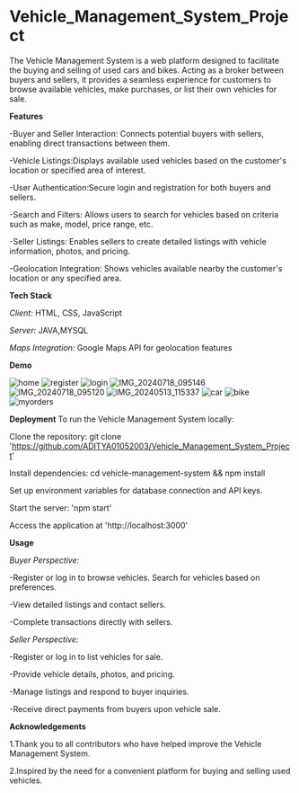 # Vehicle_Management_System_Project

The Vehicle Management System is a web platform designed to facilitate the buying and selling of used cars and bikes. Acting as a broker between buyers and sellers, it provides a seamless experience for customers to browse available vehicles, make purchases, or list their own vehicles for sale.



**Features**

-Buyer and Seller Interaction: Connects potential buyers with sellers, enabling direct transactions between them.

-Vehicle Listings:Displays available used vehicles based on the customer's location or specified area of interest.

-User Authentication:Secure login and registration for both buyers and sellers.

-Search and Filters: Allows users to search for vehicles based on criteria such as make, model, price range, etc.

-Seller Listings: Enables sellers to create detailed listings with vehicle information, photos, and pricing.

-Geolocation Integration: Shows vehicles available nearby the customer's location or any specified area.



****Tech Stack****

*Client:* HTML, CSS, JavaScript

*Server:* JAVA,MYSQL

*Maps Integration:* Google Maps API for geolocation features


******Demo******

![home](https://github.com/user-attachments/assets/a5971a66-a0e3-4909-a069-bd5519473c2e)
![register](https://github.com/user-attachments/assets/e23c4c9e-8f0a-4754-b28c-f92afb8f168d)
![login](https://github.com/user-attachments/assets/f4c81239-a446-4194-b4eb-6e3483f2a58a)
![IMG_20240718_095146](https://github.com/user-attachments/assets/2a1f45a9-535b-4b8a-a121-ab172686336f)
![IMG_20240718_095120](https://github.com/user-attachments/assets/f80b33ba-0c1c-49c5-b29e-f9e0fbc05f5d)
![IMG_20240513_115337](https://github.com/user-attachments/assets/9cdefecb-b2d7-45ab-9613-43e9cc9124d6)
![car](https://github.com/user-attachments/assets/3a281b01-8251-4211-9bae-ea380aa2c602)
![bike](https://github.com/user-attachments/assets/654968f1-a2f7-4b0e-934b-ffb45d7d71c3)
![myorders](https://github.com/user-attachments/assets/b2024ebd-7380-4dda-a637-82ca02bb5e0d)


****Deployment****
To run the Vehicle Management System locally:

Clone the repository:  git clone 'https://github.com/ADITYA01052003/Vehicle_Management_System_Project'

Install dependencies:  cd vehicle-management-system && npm install

Set up environment variables for database connection and API keys.

Start the server:  'npm start'

Access the application at 'http://localhost:3000'

**Usage**

*Buyer Perspective:*

-Register or log in to browse vehicles. Search for vehicles based on preferences.

-View detailed listings and contact sellers.

-Complete transactions directly with sellers.


*Seller Perspective:*

-Register or log in to list vehicles for sale.

-Provide vehicle details, photos, and pricing.

-Manage listings and respond to buyer inquiries.

-Receive direct payments from buyers upon vehicle sale.



**Acknowledgements**

1.Thank you to all contributors who have helped improve the Vehicle Management System.

2.Inspired by the need for a convenient platform for buying and selling used vehicles.

